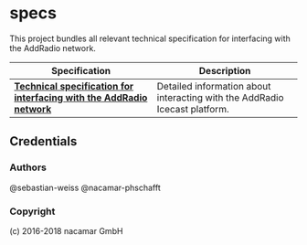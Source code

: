 # specs

This project bundles all relevant technical specification for interfacing with 
the AddRadio network. 

Specification | Description
------------- | ------------
[**Technical specification for interfacing with the AddRadio network**](out/specification.md)  | Detailed information about interacting with the AddRadio Icecast platform.

## Credentials
### Authors

@sebastian-weiss @nacamar-phschafft

### Copyright

(c) 2016-2018 nacamar GmbH
